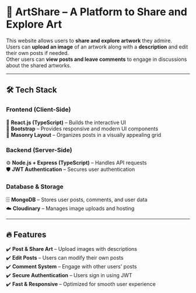 # 🎨 ArtShare – A Platform to Share and Explore Art

This website allows users to **share and explore artwork** they admire.  
Users can **upload an image** of an artwork along with a **description** and edit their own posts if needed.  
Other users can **view posts and leave comments** to engage in discussions about the shared artworks.  

---

## 🛠 Tech Stack

### **Frontend (Client-Side)**
🚀 **React.js (TypeScript)** – Builds the interactive UI  
🎨 **Bootstrap** – Provides responsive and modern UI components  
📐 **Masonry Layout** – Organizes posts in a visually appealing grid 

### **Backend (Server-Side)**
⚙️ **Node.js + Express (TypeScript)** – Handles API requests  
🛡️ **JWT Authentication** – Secures user authentication  

### **Database & Storage**
🗄️ **MongoDB** – Stores user posts, comments, and user data  
☁️ **Cloudinary** – Manages image uploads and hosting  

---

## 🔥 Features  
✔️ **Post & Share Art** – Upload images with descriptions  
✔️ **Edit Posts** – Users can modify their own posts  
✔️ **Comment System** – Engage with other users' posts  
✔️ **Secure Authentication** – Users sign in using JWT  
✔️ **Fast & Responsive** – Optimized for smooth user experience  
